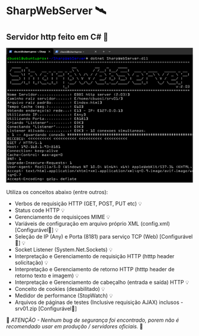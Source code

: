 # SharpWebServer 🛰️

## Servidor http feito em C# 👀

![SharpWebServer](https://raw.githubusercontent.com/cbuosi/SharpWebServer/refs/heads/main/SharpWebServer/SharpWebServer_01.png)

Utiliza os conceitos abaixo (entre outros): 

- Verbos de requisição HTTP (GET, POST, PUT etc) :bulb:
- Status code HTTP :bulb:
- Gerenciamento de requisiçoes MIME :bulb:
- Variáveis de configuração em arquivo próprio XML (config.xml) [Configurável🧰] :bulb:
- Seleção de IP (Any) e Porta (8181) para serviço TCP (Web) [Configurável🧰] :bulb:
- Socket Listener (System.Net.Sockets) :bulb:
- Interpretação e Gerenciamento de requisição HTTP (htttp header solicitação) :bulb:
- Interpretação e Gerenciamento de retorno HTTP (htttp header de retorno texto e imagem) :bulb:
- Interpretação e Gerenciamento de cabeçalho (entrada e saída) HTTP :bulb:
- Conceito de cookies (desabilitado) :bulb:
- Medidor de performance (StopWatch) 💡
- Arquivos de páginas de testes (Inclusive requisição AJAX) inclusos - srv01.zip [Configurável🧰]

:cop: *ATENÇÃO - Nenhum bug de segurança foi encontrado, porem não é recomendado usar em produção / servidores oficiais.* :cop:



